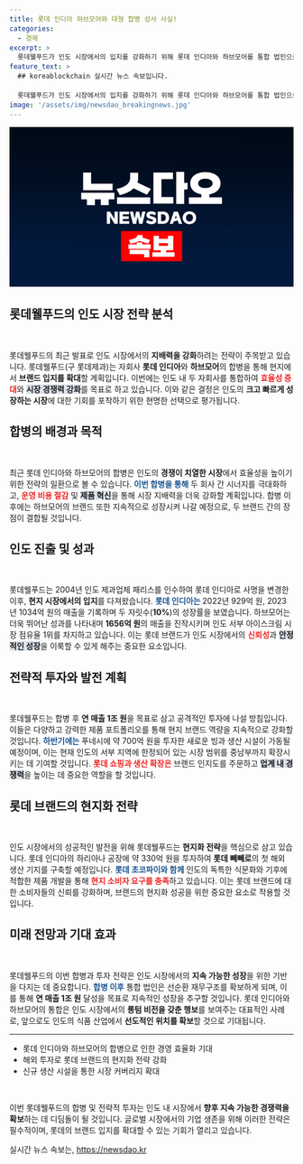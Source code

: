 ```yaml
---
title: 롯데 인디아 하브모어와 대형 합병 성사 사실!
categories:
  - 경제
excerpt: >
  롯데웰푸드가 인도 시장에서의 입지를 강화하기 위해 롯데 인디아와 하브모어를 통합 법인으로 출범합니다. 세계 1위 인구 대국 인도에서 시너지 효과 극대화를 목표로 하며, 공격적인 투자로 연 매출 1조원 달성을 노립니다.
feature_text: >
  ## koreablockchain 실시간 뉴스 속보입니다.

  롯데웰푸드가 인도 시장에서의 입지를 강화하기 위해 롯데 인디아와 하브모어를 통합 법인으로 출범합니다. 세계 1위 인구 대국 인도에서 시너지 효과 극대화를 목표로 하며, 공격적인 투자로 연 매출 1조원 달성을 노립니다.
image: '/assets/img/newsdao_breakingnews.jpg'
---
```


<p><img src="/assets/img/newsdao_breakingnews.jpg" alt="koreablockchain 속보" /></p>

<h2 data-ke-size="size26">롯데웰푸드의 인도 시장 전략 분석</h2>

<p data-ke-size="size16">&nbsp;</p>

<p>롯데웰푸드의 최근 발표로 인도 시장에서의 <strong>지배력을 강화</strong>하려는 전략이 주목받고 있습니다. 롯데웰푸드(구 롯데제과)는 자회사 <b>롯데 인디아</b>와 <b>하브모어</b>의 합병을 통해 현지에서 <strong>브랜드 입지를 확대</strong>할 계획입니다. 이번에는 인도 내 두 자회사를 통합하여 <b><span style="color: #ee2323;">효율성 증대</span></b>와 <b><span style="background-color: #21538527;">시장 경쟁력 강화</span></b>를 목표로 하고 있습니다. 이와 같은 결정은 인도의 <strong>크고 빠르게 성장하는 시장</strong>에 대한 기회를 포착하기 위한 현명한 선택으로 평가됩니다.</p>

<h2 data-ke-size="size26">합병의 배경과 목적</h2>

<p data-ke-size="size16">&nbsp;</p>

<p>최근 롯데 인디아와 하브모어의 합병은 인도의 <strong>경쟁이 치열한 시장</strong>에서 효율성을 높이기 위한 전략의 일환으로 볼 수 있습니다. <b><span style="color: #1a5490;">이번 합병을 통해</span></b> 두 회사 간 시너지를 극대화하고, <b><span style="color: #ee2323;">운영 비용 절감</span></b> 및 <b><span style="background-color: #21538527;">제품 혁신</span></b>을 통해 시장 지배력을 더욱 강화할 계획입니다. 합병 이후에는 하브모어의 브랜드 또한 지속적으로 성장시켜 나갈 예정으로, 두 브랜드 간의 장점이 결합될 것입니다.</p>

<h2 data-ke-size="size26">인도 진출 및 성과</h2>

<p data-ke-size="size16">&nbsp;</p>

<p>롯데웰푸드는 2004년 인도 제과업체 패리스를 인수하여 롯데 인디아로 사명을 변경한 이후, <b>현지 시장에서의 입지</b>를 다져왔습니다. <b><span style="color: #1a5490;">롯데 인디아는 </span></b>2022년 929억 원, 2023년 1034억 원의 매출을 기록하며 두 자릿수(<b>10%</b>)의 성장률을 보였습니다. 하브모어는 더욱 뛰어난 성과를 나타내며 <b>1656억 원</b>의 매출을 진작시키며 인도 서부 아이스크림 시장 점유율 1위를 차지하고 있습니다. 이는 롯데 브랜드가 인도 시장에서의 <b><span style="color: #ee2323;">신뢰성</span></b>과 <b><span style="background-color: #21538527;">안정적인 성장</span></b>을 이룩할 수 있게 해주는 중요한 요소입니다.</p>

<h2 data-ke-size="size26">전략적 투자와 발전 계획</h2>

<p data-ke-size="size16">&nbsp;</p>

<p>롯데웰푸드는 합병 후 <b>연 매출 1조 원</b>을 목표로 삼고 공격적인 투자에 나설 방침입니다. 이들은 다양하고 강력한 제품 포트폴리오를 통해 현지 브랜드 역량을 지속적으로 강화할 것입니다. <b><span style="color: #1a5490;">하반기에는</span></b> 푸네시에 약 700억 원을 투자한 새로운 빙과 생산 시설이 가동될 예정이며, 이는 현재 인도의 서부 지역에 한정되어 있는 시장 범위를 중남부까지 확장시키는 데 기여할 것입니다. <b><span style="color: #ee2323;">롯데 쇼핑과 생산 확장은</span></b> 브랜드 인지도를 주문하고 <b><span style="background-color: #21538527;">업계 내 경쟁력</span></b>을 높이는 데 중요한 역할을 할 것입니다.</p>

<h2 data-ke-size="size26">롯데 브랜드의 현지화 전략</h2>

<p data-ke-size="size16">&nbsp;</p>

<p>인도 시장에서의 성공적인 발전을 위해 롯데웰푸드는 <b>현지화 전략</b>을 핵심으로 삼고 있습니다. 롯데 인디아의 하리아나 공장에 약 330억 원을 투자하여 <b>롯데 빼빼로</b>의 첫 해외 생산 기지를 구축할 예정입니다. <b><span style="color: #1a5490;">롯데 초코파이와 함께</span></b> 인도의 독특한 식문화와 기후에 적합한 제품 개발을 통해 <b><span style="color: #ee2323;">현지 소비자 요구를 충족</span></b>하고 있습니다. 이는 롯데 브랜드에 대한 소비자들의 신뢰를 강화하며, 브랜드의 현지화 성공을 위한 중요한 요소로 작용할 것입니다.</p>

<h2 data-ke-size="size26">미래 전망과 기대 효과</h2>

<p data-ke-size="size16">&nbsp;</p>

<p>롯데웰푸드의 이번 합병과 투자 전략은 인도 시장에서의 <strong>지속 가능한 성장</strong>을 위한 기반을 다지는 데 중요합니다. <b><span style="color: #1a5490;">합병 이후</span></b> 통합 법인은 선순환 재무구조를 확보하게 되며, 이를 통해 <b>연 매출 1조 원</b> 달성을 목표로 지속적인 성장을 추구할 것입니다. 롯데 인디아와 하브모어의 통합은 인도 시장에서의 <strong>롱텀 비전을 갖춘 행보</strong>를 보여주는 대표적인 사례로, 앞으로도 인도의 식품 산업에서 <strong>선도적인 위치를 확보</strong>할 것으로 기대됩니다.</p>

<hr>

<ul>
    <li>롯데 인디아와 하브모어의 합병으로 인한 경영 효율화 기대</li>
    <li>해외 투자로 롯데 브랜드의 현지화 전략 강화</li>
    <li>신규 생산 시설을 통한 시장 커버리지 확대</li>
</ul>

<p data-ke-size="size16">&nbsp;</p>

<p>이번 롯데웰푸드의 합병 및 전략적 투자는 인도 내 시장에서 <strong>향후 지속 가능한 경쟁력을 확보</strong>하는 데 디딤돌이 될 것입니다. 글로벌 시장에서의 기업 생존을 위해 이러한 전략은 필수적이며, 롯데의 브랜드 입지를 확대할 수 있는 기회가 열리고 있습니다.</p>
실시간 뉴스 속보는, <a href="https://newsdao.kr" rel="dofollow">https://newsdao.kr</a>


